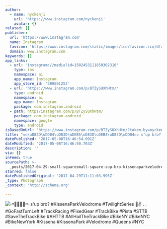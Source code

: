 ```yaml
---
author:
  - name: nyckenji
    url: 'https://www.instagram.com/nyckenji'
    avatar: {}
related: []
publisher:
  url: 'https://www.instagram.com'
  name: Instagram
  favicon: 'https://www.instagram.com/static/images/ico/favicon.ico/dfa85bb1fd63.ico'
  domain: www.instagram.com
keywords: []
app_links:
  - url: 'instagram://media?id=1502453111850302310'
    type: ios
    namespace: ai
    app_name: Instagram
    app_store_id: '389801252'
  - url: 'https://www.instagram.com/p/BTZySUXhHtm/'
    type: android
    namespace: ai
    app_name: Instagram
    package: com.instagram.android
  - path: https/instagram.com/p/BTZySUXhHtm/
    package: com.instagram.android
    namespace: google
    type: android
isBasedOnUrl: 'https://www.instagram.com/p/BTZySUXhHtm/?taken-by=nyckenji'
title: "▫◽\uD83D\uDD04\uD83D\uDEB5\uD83D\uDEB4\uD83D\uDD04◽▫ s'up bro? #KissenaParkVelodrome #TwilightSeries \uD83D\uDC4A✌ . . #GoFastTurnLeft #TrackRacing #FixedGear #TrackBike #Pista #STTB #SaveTheTrackBike #AHTTB #AllHailTheTrackBike #BikeNY #BikeNYC #BikeNewYork #Kissena #KissenaPark #Velodrome #Queens #NYC"
datePublished: '2017-05-08T16:46:54.091Z'
dateModified: '2017-05-08T16:46:50.763Z'
description: ''
via: {}
inFeed: true
sourcePath: >-
  _posts/2017-04-29-small-squaresmall-square-sup-bro-kissenaparkvelodrome-twilightseries.md
starred: false
datePublishedOriginal: '2017-04-29T11:11:03.995Z'
_type: Photograph
_context: 'http://schema.org'

---
```

![▫◽◽▫ s'up bro? #KissenaParkVelodrome #TwilightSeries ✌ . . #GoFastTurnLeft #TrackRacing #FixedGear #TrackBike #Pista #STTB #SaveTheTrackBike #AHTTB #AllHailTheTrackBike #BikeNY #BikeNYC #BikeNewYork #Kissena #KissenaPark #Velodrome #Queens #NYC](https://scontent.cdninstagram.com/t51.2885-15/s640x640/sh0.08/e35/18014056_1173810369407959_830317555997474816_n.jpg)